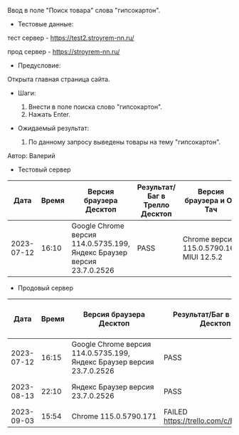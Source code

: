 Ввод в поле "Поиск товара" слова "гипсокартон".

* Тестовые данные:

 тест сервер - https://test2.stroyrem-nn.ru/ 
 
 прод сервер - https://stroyrem-nn.ru/

* Предусловие:

 Открыта главная страница сайта. 
 
* Шаги:

  1. Внести в поле поиска слово "гипсокартон".
  2. Нажать Enter.

* Ожидаемый результат:

  1. По данному запросу выведены товары на тему "гипсокартон".


Автор: Валерий

* Тестовый сервер 

| Дата | Время | Версия браузера Десктоп | Результат/Баг в Трелло Десктоп|  Версия браузера и ОС Тач |Результат/Баг в Трелло Тач| Дата релиза| QA  |
| --- | --- | --- | --- |  --- | --- | --- | --- |   
| 2023-07-12 | 16:10 | Google Chrome версия 114.0.5735.199, Яндекс Браузер версия 23.7.0.2526 | PASS | Chrome версия 115.0.5790.166 MIUI 12.5.2 | PASS  | 2023-06-16 | Сабина |  

* Продовый сервер

| Дата | Время | Версия браузера Десктоп | Результат/Баг в Трелло Десктоп|  Версия браузера и ОС Тач |Результат/Баг в Трелло Тач| Дата релиза| QA  |
| --- | --- | --- | --- |  --- | --- | --- | --- |   
| 2023-07-12 | 16:15 | Google Chrome версия 114.0.5735.199, Яндекс Браузер версия 23.7.0.2526 | PASS | Chrome версия 115.0.5790.166 MIUI 12.5.2 | PASS  | 2023-06-16 | Сабина |  
| 2023-08-13 | 22:10 | Яндекс Браузер версия 23.7.0.2526 | PASS | Chrome версия 116.0.5845.92 EMUI 12.0.0 | PASS  | 2023-08-13 | Евгения |
|2023-09-03 | 15:54 | Chrome 115.0.5790.171 | FAILED https://trello.com/c/BVHsu8XF |  |  |  |  |